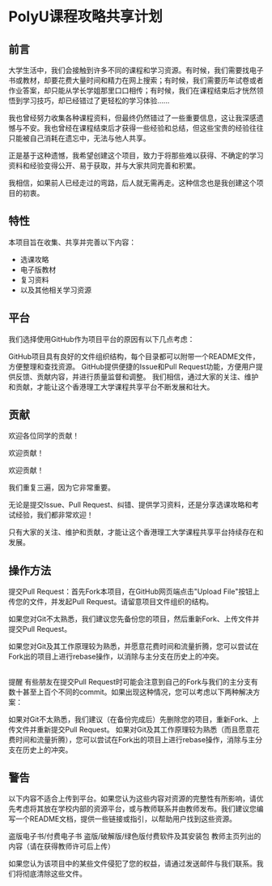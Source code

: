 # PolyU课程攻略共享计划

## 前言
大学生活中，我们会接触到许多不同的课程和学习资源。有时候，我们需要找电子书或教材，却要花费大量时间和精力在网上搜索；有时候，我们需要历年试卷或者作业答案，却只能从学长学姐那里口口相传；有时候，我们在课程结束后才恍然领悟到学习技巧，却已经错过了更轻松的学习体验……

我也曾经努力收集各种课程资料，但最终仍然错过了一些重要信息，这让我深感遗憾与不安。我也曾经在课程结束后才获得一些经验和总结，但这些宝贵的经验往往只能被自己消耗在遗忘中，无法与他人共享。

正是基于这种遗憾，我希望创建这个项目，致力于将那些难以获得、不确定的学习资料和经验变得公开、易于获取，并与大家共同完善和积累。

我相信，如果前人已经走过的弯路，后人就无需再走。这种信念也是我创建这个项目的初衷。

## 特性
本项目旨在收集、共享并完善以下内容：

* 选课攻略
* 电子版教材
* 复习资料
* 以及其他相关学习资源

## 平台
我们选择使用GitHub作为项目平台的原因有以下几点考虑：

GitHub项目具有良好的文件组织结构，每个目录都可以附带一个README文件，方便整理和查找资源。
GitHub提供便捷的Issue和Pull Request功能，方便用户提供反馈、贡献内容，并进行质量监督和调整。
我们相信，通过大家的关注、维护和贡献，才能让这个香港理工大学课程共享平台不断发展和壮大。

## 贡献
欢迎各位同学的贡献！

欢迎贡献！

欢迎贡献！

我们重复三遍，因为它非常重要。

无论是提交Issue、Pull Request、纠错、提供学习资料，还是分享选课攻略和考试经验，我们都非常欢迎！

只有大家的关注、维护和贡献，才能让这个香港理工大学课程共享平台持续存在和发展。

## 操作方法
提交Pull Request：首先Fork本项目，在GitHub网页端点击"Upload File"按钮上传您的文件，并发起Pull Request。请留意项目文件组织的结构。

如果您对Git不太熟悉，我们建议您先备份您的项目，然后重新Fork、上传文件并提交Pull Request。

如果您对Git及其工作原理较为熟悉，并愿意花费时间和流量折腾，您可以尝试在Fork出的项目上进行rebase操作，以消除与主分支在历史上的冲突。
## 
提醒
有些朋友在提交Pull Request时可能会注意到自己的Fork与我们的主分支有数十甚至上百个不同的commit。如果出现这种情况，您可以考虑以下两种解决方案：

如果对Git不太熟悉，我们建议（在备份完成后）先删除您的项目，重新Fork、上传文件并重新提交Pull Request。
如果对Git及其工作原理较为熟悉（而且愿意花费时间和流量折腾），您可以尝试在Fork出的项目上进行rebase操作，消除与主分支在历史上的冲突。

## 警告
以下内容不适合上传到平台。如果您认为这些内容对资源的完整性有所影响，请优先考虑将其放在学校内部的资源平台，或与教师联系并由教师发布。我们建议您编写一个README文档，提供一些链接或指引，以帮助用户找到这些资源。

盗版电子书/付费电子书
盗版/破解版/绿色版付费软件及其安装包
教师主页列出的内容（请在获得教师许可后上传）

如果您认为该项目中的某些文件侵犯了您的权益，请通过发送邮件与我们联系。我们将彻底清除这些文件。
